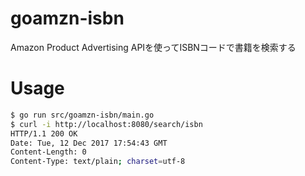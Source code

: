 # goamzn-isbn
Amazon Product Advertising APIを使ってISBNコードで書籍を検索する

# Usage

```bash
$ go run src/goamzn-isbn/main.go
$ curl -i http://localhost:8080/search/isbn                                                                                              391ms  水 12/13 02:54:01 2017
HTTP/1.1 200 OK
Date: Tue, 12 Dec 2017 17:54:43 GMT
Content-Length: 0
Content-Type: text/plain; charset=utf-8
```
